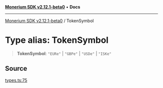 [**Monerium SDK v2.12.1-beta0**](../README.md) • **Docs**

---

[Monerium SDK v2.12.1-beta0](../README.md) / TokenSymbol

# Type alias: TokenSymbol

> **TokenSymbol**: `"EURe"` \| `"GBPe"` \| `"USDe"` \| `"ISKe"`

## Source

[types.ts:75](https://github.com/monerium/js-monorepo/blob/5652214d02f5add3c0253df8e24a10c8f67836ad/packages/sdk/src/types.ts#L75)
